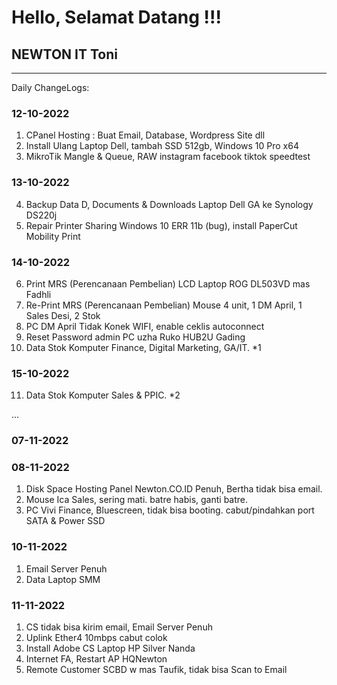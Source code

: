 # Hello, Selamat Datang !!!

## NEWTON IT Toni
---
Daily ChangeLogs:

### 12-10-2022

1. CPanel Hosting : Buat Email, Database, Wordpress Site dll
2. Install Ulang Laptop Dell, tambah SSD 512gb, Windows 10 Pro x64
3. MikroTik Mangle & Queue, RAW instagram facebook tiktok speedtest

### 13-10-2022

4. Backup Data D, Documents & Downloads Laptop Dell GA ke Synology DS220j
5. Repair Printer Sharing Windows 10 ERR 11b (bug), install PaperCut Mobility Print

### 14-10-2022

6. Print MRS (Perencanaan Pembelian) LCD Laptop ROG DL503VD mas Fadhli
7. Re-Print MRS (Perencanaan Pembelian) Mouse 4 unit, 1 DM April, 1 Sales Desi, 2 Stok
8. PC DM April Tidak Konek WIFI, enable ceklis autoconnect
9. Reset Password admin PC uzha Ruko HUB2U Gading
10. Data Stok Komputer Finance, Digital Marketing, GA/IT. *1

### 15-10-2022

11. Data Stok Komputer Sales & PPIC. *2

...

### 07-11-2022



### 08-11-2022

1. Disk Space Hosting Panel Newton.CO.ID Penuh, Bertha tidak bisa email.
2. Mouse Ica Sales, sering mati. batre habis, ganti batre.
3. PC Vivi Finance, Bluescreen, tidak bisa booting. cabut/pindahkan port SATA & Power SSD

### 10-11-2022

1. Email Server Penuh
2. Data Laptop SMM


### 11-11-2022

1. CS tidak bisa kirim email, Email Server Penuh
2. Uplink Ether4 10mbps cabut colok
3. Install Adobe CS Laptop HP Silver Nanda
4. Internet FA, Restart AP HQNewton
5. Remote Customer SCBD w mas Taufik, tidak bisa Scan to Email

